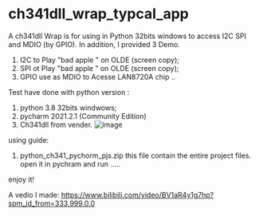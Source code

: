 # ch341dll_wrap_typcal_app
A ch341dll Wrap is for using in Python 32bits windows  to access I2C SPI and MDIO (by GPIO).
In addition, I provided 3 Demo.  

1.  I2C to Play "bad apple " on OLDE  (screen copy);
2.  SPI ot Play "bad apple " on OLDE  (screen copy);
3.  GPIO use as MDIO to Acesse LAN8720A chip ..



Test have done with python version : 
1. python 3.8 32bits windwows;
2. pycharm 2021.2.1 (Community Edition) 
3. Ch341dll from vender.
![image](https://user-images.githubusercontent.com/7239489/146632690-f958d10f-42f2-4217-8711-72f35e222611.png)


using guide:
1. python_ch341_pychorm_pjs.zip this file contain the entire project files. open it in pychram and run .....

enjoy it!


A vedio I made:
https://www.bilibili.com/video/BV1aR4y1g7hp?spm_id_from=333.999.0.0
